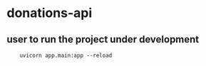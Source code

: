 # donations-api

## user to run the project under development
```
    uvicorn app.main:app --reload 
```